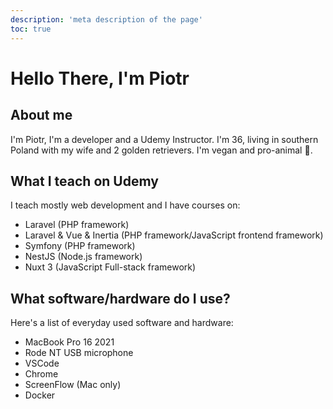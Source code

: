 ```yaml
---
description: 'meta description of the page'
toc: true
---
```


# Hello There, I'm Piotr

## About me

I'm Piotr, I'm a developer and a Udemy Instructor. I'm 36, living in southern Poland with my wife and 2 golden retrievers. I'm vegan and pro-animal 🥑.

## What I teach on Udemy

I teach mostly web development and I have courses on:

-   Laravel (PHP framework)
-   Laravel & Vue & Inertia (PHP framework/JavaScript frontend framework)
-   Symfony (PHP framework)
-   NestJS (Node.js framework)
-   Nuxt 3 (JavaScript Full-stack framework)

## What software/hardware do I use?

Here's a list of everyday used software and hardware:

-   MacBook Pro 16 2021
-   Rode NT USB microphone
-   VSCode
-   Chrome
-   ScreenFlow (Mac only)
-   Docker
